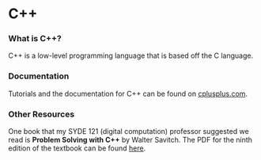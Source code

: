 # C++

### What is C++?

C++ is a low-level programming language that is based off the C language.

### Documentation

Tutorials and the documentation for C++ can be found on [cplusplus.com](http://www.cplusplus.com/doc/tutorial/). 

### Other Resources

One book that my SYDE 121 \(digital computation\) professor suggested we read is **Problem Solving with C++** by Walter Savitch. The PDF for the ninth edition of the textbook can be found [here](http://cslabcms.nju.edu.cn/problem_solving/images/4/46/Problem_Solving_with_C%2B%2B_%289th_Savitch%29.pdf). 

